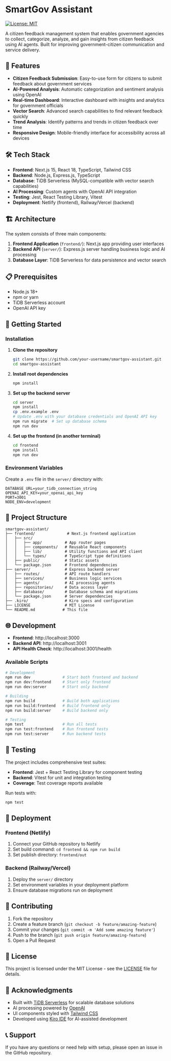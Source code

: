# SmartGov Assistant

[![License: MIT](https://img.shields.io/badge/License-MIT-yellow.svg)](https://opensource.org/licenses/MIT)

A citizen feedback management system that enables government agencies to collect, categorize, analyze, and gain insights from citizen feedback using AI agents. Built for improving government-citizen communication and service delivery.

## 🚀 Features

- **Citizen Feedback Submission**: Easy-to-use form for citizens to submit feedback about government services
- **AI-Powered Analysis**: Automatic categorization and sentiment analysis using OpenAI
- **Real-time Dashboard**: Interactive dashboard with insights and analytics for government officials
- **Vector Search**: Advanced search capabilities to find relevant feedback quickly
- **Trend Analysis**: Identify patterns and trends in citizen feedback over time
- **Responsive Design**: Mobile-friendly interface for accessibility across all devices

## 🛠 Tech Stack

- **Frontend**: Next.js 15, React 18, TypeScript, Tailwind CSS
- **Backend**: Node.js, Express.js, TypeScript
- **Database**: TiDB Serverless (MySQL-compatible with vector search capabilities)
- **AI Processing**: Custom agents with OpenAI API integration
- **Testing**: Jest, React Testing Library, Vitest
- **Deployment**: Netlify (frontend), Railway/Vercel (backend)

## 🏗 Architecture

The system consists of three main components:

1. **Frontend Application** (`frontend/`): Next.js app providing user interfaces
2. **Backend API** (`server/`): Express.js server handling business logic and AI processing
3. **Database Layer**: TiDB Serverless for data persistence and vector search

## 📋 Prerequisites

- Node.js 18+ 
- npm or yarn
- TiDB Serverless account
- OpenAI API key

## 🚀 Getting Started

### Installation

1. **Clone the repository**
   ```bash
   git clone https://github.com/your-username/smartgov-assistant.git
   cd smartgov-assistant
   ```

2. **Install root dependencies**
   ```bash
   npm install
   ```

3. **Set up the backend server**
   ```bash
   cd server
   npm install
   cp .env.example .env
   # Update .env with your database credentials and OpenAI API key
   npm run migrate  # Set up database schema
   npm run dev
   ```

4. **Set up the frontend (in another terminal)**
   ```bash
   cd frontend
   npm install
   npm run dev
   ```

### Environment Variables

Create a `.env` file in the `server/` directory with:

```env
DATABASE_URL=your_tidb_connection_string
OPENAI_API_KEY=your_openai_api_key
PORT=3001
NODE_ENV=development
```

## 📁 Project Structure

```
smartgov-assistant/
├── frontend/              # Next.js frontend application
│   ├── src/
│   │   ├── app/          # App router pages
│   │   ├── components/   # Reusable React components
│   │   ├── lib/          # Utility functions and API client
│   │   └── types/        # TypeScript type definitions
│   ├── public/           # Static assets
│   └── package.json      # Frontend dependencies
├── server/               # Express backend server
│   ├── routes/           # API route handlers
│   ├── services/         # Business logic services
│   ├── agents/           # AI processing agents
│   ├── repositories/     # Data access layer
│   ├── database/         # Database schema and migrations
│   └── package.json      # Server dependencies
├── .kiro/                # Kiro specs and configuration
├── LICENSE               # MIT License
└── README.md            # This file
```

## 🌐 Development

- **Frontend**: http://localhost:3000
- **Backend API**: http://localhost:3001
- **API Health Check**: http://localhost:3001/health

### Available Scripts

```bash
# Development
npm run dev              # Start both frontend and backend
npm run dev:frontend     # Start only frontend
npm run dev:server       # Start only backend

# Building
npm run build            # Build both applications
npm run build:frontend   # Build frontend only
npm run build:server     # Build backend only

# Testing
npm test                 # Run all tests
npm run test:frontend    # Run frontend tests
npm run test:server      # Run backend tests
```

## 🧪 Testing

The project includes comprehensive test suites:

- **Frontend**: Jest + React Testing Library for component testing
- **Backend**: Vitest for unit and integration testing
- **Coverage**: Test coverage reports available

Run tests with:
```bash
npm test
```

## 🚀 Deployment

### Frontend (Netlify)
1. Connect your GitHub repository to Netlify
2. Set build command: `cd frontend && npm run build`
3. Set publish directory: `frontend/out`

### Backend (Railway/Vercel)
1. Deploy the `server/` directory
2. Set environment variables in your deployment platform
3. Ensure database migrations run on deployment

## 🤝 Contributing

1. Fork the repository
2. Create a feature branch (`git checkout -b feature/amazing-feature`)
3. Commit your changes (`git commit -m 'Add some amazing feature'`)
4. Push to the branch (`git push origin feature/amazing-feature`)
5. Open a Pull Request

## 📄 License

This project is licensed under the MIT License - see the [LICENSE](LICENSE) file for details.

## 🙏 Acknowledgments

- Built with [TiDB Serverless](https://tidb.cloud/) for scalable database solutions
- AI processing powered by [OpenAI](https://openai.com/)
- UI components styled with [Tailwind CSS](https://tailwindcss.com/)
- Developed using [Kiro IDE](https://kiro.ai/) for AI-assisted development

## 📞 Support

If you have any questions or need help with setup, please open an issue in the GitHub repository.